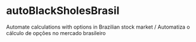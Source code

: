 # autoBlackSholesBrasil
Automate calculations with options in Brazilian stock market / Automatiza o cálculo de opções no mercado brasileiro
